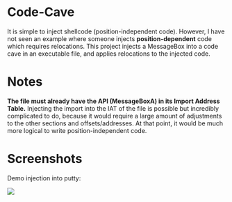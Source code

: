 # Code-Cave
It is simple to inject shellcode (position-independent code). However, I have not seen an example where someone injects **position-dependent** code which requires relocations. This project injects a MessageBox into a code cave in an executable file, and applies relocations to the injected code.

# Notes
**The file must already have the API (MessageBoxA) in its Import Address Table.** Injecting the import into the IAT of the file is possible but incredibly complicated to do, because it would require a large amount of adjustments to the other sections and offsets/addresses. At that point, it would be much more logical to write position-independent code.

# Screenshots

Demo injection into putty:

![](https://i.imgur.com/5gJpsNz.gif)
